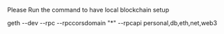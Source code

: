 Please Run the command to have local blockchain setup

geth --dev --rpc --rpccorsdomain "*"  --rpcapi personal,db,eth,net,web3

